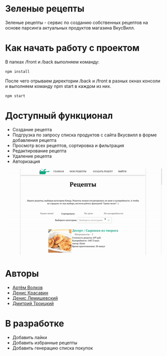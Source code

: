 # Зеленые рецепты
Зеленые рецепты - сервис по созданию собственных рецептов на основе парсинга актуальных продуктов магазина ВкусВилл.
# Как начать работу с проектом
В папках /front и  /back выполняем команду:
```
npm install
```
После чего отрываем директории /back и /front в разных окнах консоли и выполняем команду npm start в каждом из них.
```
npm start
```
# Доступный функционал
* Создание рецепта
* Подгрузка по запросу списка продуктов с сайта Вкусвилл в форме добавления рецепта
* Просмотр всех рецептов, сортировка и фильтрация 
* Редактирование рецепта
* Удаление рецепта
* Авторизация

![alt text](./readme_screenshot.gif)

# Авторы
<ul>
<li><a href="https://github.com/ArtVolchara">Артём Волков</a></li>
<li><a href="https://github.com/debbes">Денис Красавин</a></li>
 <li><a href="https://github.com/beshunmo">Денис Лемишевский</a></li>
<li><a href="https://github.com/mitrafantos">Дмитрий Троицкий</a></li>
</ul>

# В разработке
* Добавить лайки
* Добавить избранные рецепты
* Добавить генерацию списка покупок
